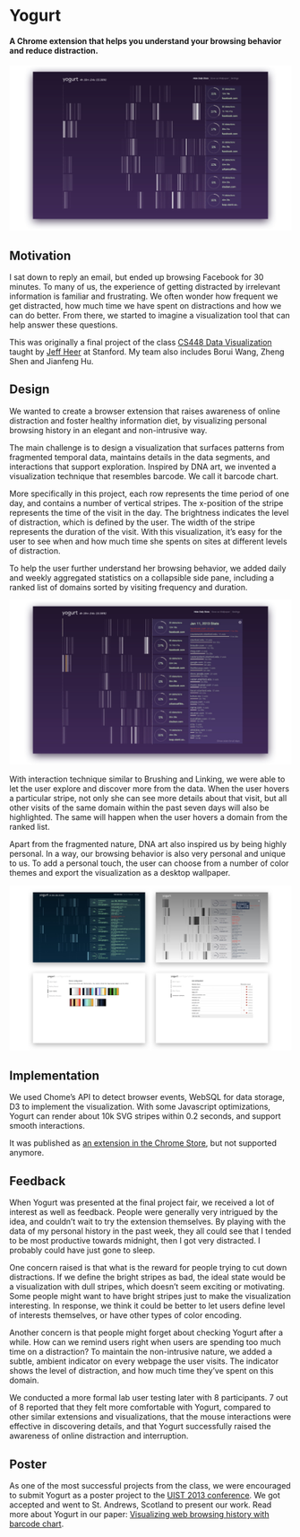 # Yogurt

#### A Chrome extension that helps you understand your browsing behavior and reduce distraction.

![Yogurt](../../images/design/yogurt-1.jpg "Yogurt")

## Motivation

I sat down to reply an email, but ended up browsing Facebook for 30 minutes. To many of us, the experience of getting distracted by irrelevant information is familiar and frustrating. We often wonder how frequent we get distracted, how much time we have spent on distractions and how we can do better. From there, we started to imagine a visualization tool that can help answer these questions.

This was originally a final project of the class [CS448 Data Visualization](https://graphics.stanford.edu/wikis/cs448b-12-fall/) taught by [Jeff Heer](http://homes.cs.washington.edu/~jheer/) at Stanford. My team also includes Borui Wang, Zheng Shen and Jianfeng Hu.

## Design

We wanted to create a browser extension that raises awareness of online distraction and foster healthy information diet, by visualizing personal browsing history in an elegant and non-intrusive way.

The main challenge is to design a visualization that surfaces patterns from fragmented temporal data, maintains details in the data segments, and interactions that support exploration. Inspired by DNA art, we invented a visualization technique that resembles barcode. We call it barcode chart.

More specifically in this project, each row represents the time period of one day, and contains a number of vertical stripes. The x-position of the stripe represents the time of the visit in the day. The brightness indicates the level of distraction, which is defined by the user. The width of the stripe represents the duration of the visit. With this visualization, it’s easy for the user to see when and how much time she spents on sites at different levels of distraction.

To help the user further understand her browsing behavior, we added daily and weekly aggregated statistics on a collapsible side pane, including a ranked list of domains sorted by visiting frequency and duration.

![Yogurt](../../images/design/yogurt-2.jpg "Yogurt")

With interaction technique similar to Brushing and Linking, we were able to let the user explore and discover more from the data. When the user hovers a particular stripe, not only she can see more details about that visit, but all other visits of the same domain within the past seven days will also be highlighted. The same will happen when the user hovers a domain from the ranked list.

Apart from the fragmented nature, DNA art also inspired us by being highly personal. In a way, our browsing behavior is also very personal and unique to us. To add a personal touch, the user can choose from a number of color themes and export the visualization as a desktop wallpaper.

![Yogurt](../../images/design/yogurt-3.jpg "Yogurt")

## Implementation

We used Chome’s API to detect browser events, WebSQL for data storage, D3 to implement the visualization. With some Javascript optimizations, Yogurt can render about 10k SVG stripes within 0.2 seconds, and support smooth interactions.

It was published as [an extension in the Chrome Store](https://chrome.google.com/webstore/detail/yogurt/bkcllpfdmadccnllfpkeipobfhclbjnf), but not supported anymore.

## Feedback

When Yogurt was presented at the final project fair, we received a lot of interest as well as feedback. People were generally very intrigued by the idea, and couldn’t wait to try the extension themselves. By playing with the data of my personal history in the past week, they all could see that I tended to be most productive towards midnight, then I got very distracted. I probably could have just gone to sleep.

One concern raised is that what is the reward for people trying to cut down distractions. If we define the bright stripes as bad, the ideal state would be a visualization with dull stripes, which doesn’t seem exciting or motivating. Some people might want to have bright stripes just to make the visualization interesting. In response, we think it could be better to let users define level of interests themselves, or have other types of color encoding.

Another concern is that people might forget about checking Yogurt after a while. How can we remind users right when users are spending too much time on a distraction? To maintain the non-intrusive nature, we added a subtle, ambient indicator on every webpage the user visits. The indicator shows the level of distraction, and how much time they’ve spent on this domain.

We conducted a more formal lab user testing later with 8 participants. 7 out of 8 reported that they felt more comfortable with Yogurt, compared to other similar extensions and visualizations, that the mouse interactions were effective in discovering details, and that Yogurt successfully raised the awareness of online distraction and interruption.

## Poster

As one of the most successful projects from the class, we were encouraged to submit Yogurt as a poster project to the [UIST 2013 conference](http://uist.acm.org/uist2013/). We got accepted and went to St. Andrews, Scotland to present our work. Read more about Yogurt in our paper: [Visualizing web browsing history with barcode chart](http://dl.acm.org/citation.cfm?id=2514729).







